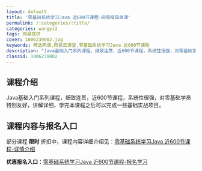 ```yaml
---
layout: default
title: '零基础系统学习Java 近600节课程-网易精品单课'
permalink: /:categories/:title/
categories: wangyi2
tags: 网易提供
cover: 1006239002.jpg
keywords: 精选网课,网易云课堂,零基础系统学习Java 近600节课程
description: "Java基础入门系列课程，细致连贯，近600节课程，系统性很强，对零基础学员特别友好，讲解详细，学完本课程之后可以完成一些基础实战项目。零基础系统学习Java近600节课程"
classid: 1006239002
---
```


## 课程介绍

Java基础入门系列课程，细致连贯，近600节课程，系统性很强，对零基础学员特别友好，讲解详细，学完本课程之后可以完成一些基础实战项目。

## 课程内容与报名入口

部分课程 **限时** 折扣中，课程内容详细介绍见：[零基础系统学习Java 近600节课程-详情介绍](https://study.163.com/course/introduction/1006239002.htm?share=1&shareId=1025206652&utm_campaign=share&utm_medium=iphoneShare&utm_source=&utm_u=1025206652)

**优惠报名入口**：[零基础系统学习Java 近600节课程-报名学习](https://study.163.com/course/introduction/1006239002.htm?share=1&shareId=1025206652&utm_campaign=share&utm_medium=iphoneShare&utm_source=&utm_u=1025206652)


